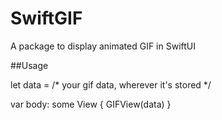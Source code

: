 # SwiftGIF
A package to display animated GIF in SwiftUI

##Usage

let data = /* your gif data, wherever it's stored */

var body: some View {
    GIFView(data)
}
